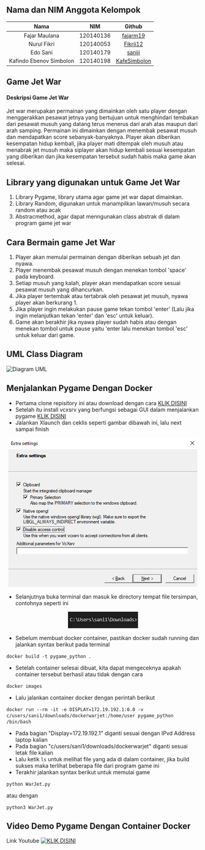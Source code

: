## Nama dan NIM Anggota Kelompok
| Nama | NIM | Github |
| :---: | :---: | :---: |
| Fajar Maulana              | 120140136 | [fajarm19](https://github.com/fajarm19)           |
| Nurul Fikri                | 120140053 | [Fikrii12](https://github.com/Fikrii12)           |
| Edo Sani                   | 120140179 | [saniji](https://github.com/saniji)     |
| Kafindo Ebenov Simbolon    | 120140198 | [KafeSimbolon](https://github.com/KafESimbolon)                 |

## Game Jet War

#### Deskripsi Game Jet War

Jet war merupakan permainan yang dimainkan oleh satu player dengan menggerakkan
pesawat jetnya yang bertujuan untuk menghindari tembakan dari pesawat musuh
yang datang terus menerus dari arah atas maupun dari arah samping. Permainan ini
dimainkan dengan menembak pesawat musuh dan mendapatkan score sebanyak-banyaknya.
Player akan diberikan kesempatan hidup kembali, jika player mati ditempak oleh musuh
atau menabrak jet musuh maka siplayer akan hidup kembali sesuai kesempatan yang
diberikan dan jika kesempatan tersebut sudah habis maka game akan selesai.

## Library yang digunakan untuk Game Jet War

1. Library Pygame, library utama agar game jet war dapat dimainkan.
2. Library Random, digunakan untuk manampilkan lawan/musuh secara random atau acak
3. Abstracmethod, agar dapat menngunakan class abstrak di dalam program game jet war


## Cara Bermain game Jet War

1. Player akan memulai permainan dengan diberikan sebuah jet dan nyawa.
2. Player menembak pesawat musuh dengan menekan tombol 'space' pada keyboard.
3. Setiap musuh yang kalah, player akan mendapatkan score sesuai pesawat musuh yang dihancurkan.
4. Jika player tertembak atau tertabrak oleh pesawat jet musuh, nyawa player akan berkurang 1.
5. Jika player ingin melakukan pause game tekan tombol 'enter' (Lalu jika ingin melanjutkan tekan 'enter' dan 'esc' untuk keluar).
5. Game akan berakhir jika nyawa player sudah habis atau dengan menekan tombol untuk pause yaitu 'enter lalu menekan tombol 'esc' untuk keluar dari game.

## UML Class Diagram

![Diagram UML](https://user-images.githubusercontent.com/94836508/169818741-0db22dc9-4191-476b-9701-da2833535e1d.png)

## Menjalankan Pygame Dengan Docker
- Pertama clone repisitory ini atau download dengan cara [KLIK DISINI](https://github.com/saniji/Pygame-dan-Docker/archive/refs/heads/main.zip)
- Setelah itu install vcxsrv yang berfungsi sebagai GUI dalam menjalankan pygame [KLIK DISINI](https://downloads.sourceforge.net/project/vcxsrv/vcxsrv/1.20.14.0/vcxsrv-64.1.20.14.0.installer.exe?ts=gAAAAABikM4htiS-mb2njw45IMlr5iPITdvV6w5QqC2tlvxcF5u9QUvHH742ZgREwNiP9q8K8-TvhIPFacna04QFFrmqVtzk7A%3D%3D&r=https%3A%2F%2Fsourceforge.net%2Fprojects%2Fvcxsrv%2Ffiles%2Flatest%2Fdownload)
- Jalankan Xlaunch dan ceklis seperti gambar dibawah ini, lalu next sampai finish
<div align="center"> 
<img src="assets/vcxsrv.png" alt="image can't be load" />
</div>

- Selanjutnya buka terminal dan masuk ke directory tempat file tersimpan, contohnya seperti ini
<div align="center"> 
<img src="assets/directory.png" alt="image can't be load" />
</div>

- Sebelum membuat docker container, pastikan docker sudah running dan jalankan syntax berikut pada terminal
```
docker build -t pygame_python .
```
- Setelah container selesai dibuat, kita dapat mengeceknya apakah container tersebut berhasil atau tidak dengan cara
```
docker images
```
- Lalu jalankan container docker dengan perintah berikut
```
docker run --rm -it -e DISPLAY=172.19.192.1:0.0 -v c/users/sani1/downloads/dockerwarjet:/home/user pygame_python /bin/bash
```
- Pada bagian "Display=172.19.192.1" diganti sesuai dengan IPvd Address laptop kalian
- Pada bagian "c/users/sani1/downloads/dockerwarjet" diganti sesuai letak file kalian
- Lalu ketik `ls` untuk melihat file yang ada di dalam container, jika build sukses maka terlihat beberapa file dari program game ini
- Terakhir jalankan syntax berikut untuk memulai game
```
python WarJet.py
```
atau dengan
```
python3 WarJet.py
```

## Video Demo Pygame Dengan Container Docker

Link Youtube [![KLIK DISINI](https://img.youtu.be/NiMwvtlHujY.jpg)](https://youtu.be/NiMwvtlHujY)
